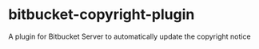 # bitbucket-copyright-plugin
A plugin for Bitbucket Server to automatically update the copyright notice
